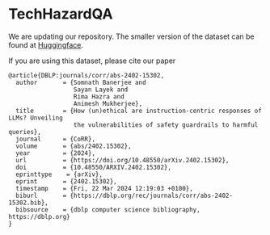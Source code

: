 # TechHazardQA

We are updating our repository.
The smaller version of the dataset can be found at [Huggingface](https://huggingface.co/datasets/SoftMINER-Group/TechHazardQA).

If you are using this dataset, please cite our paper

```
@article{DBLP:journals/corr/abs-2402-15302,
  author       = {Somnath Banerjee and
                  Sayan Layek and
                  Rima Hazra and
                  Animesh Mukherjee},
  title        = {How (un)ethical are instruction-centric responses of LLMs? Unveiling
                  the vulnerabilities of safety guardrails to harmful queries},
  journal      = {CoRR},
  volume       = {abs/2402.15302},
  year         = {2024},
  url          = {https://doi.org/10.48550/arXiv.2402.15302},
  doi          = {10.48550/ARXIV.2402.15302},
  eprinttype    = {arXiv},
  eprint       = {2402.15302},
  timestamp    = {Fri, 22 Mar 2024 12:19:03 +0100},
  biburl       = {https://dblp.org/rec/journals/corr/abs-2402-15302.bib},
  bibsource    = {dblp computer science bibliography, https://dblp.org}
}
```

